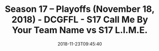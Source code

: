 ---
title: Season 17 – Playoffs (November 18, 2018) - DCGFFL - S17 Call Me By Your Team
  Name vs S17 L.I.M.E.
teams-score:
- team: _teams/s17-columbia-blue.md
  score: 19
- team: _teams/s17-neon-green.md
  score: 13
mvp: J. Steslicki (Columbia Blue), J. Anderson (Neon Green)
game-ball: T. Stewart (Columbia Blue), J. Piferoen (Neon Green)
season: 17
week: 0
date: '2018-11-23T09:45:40'
pageid: season-17-playoffs-november-18-2018-6690-vs-6695
---